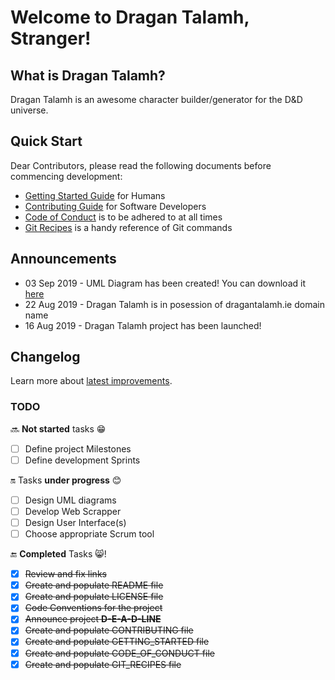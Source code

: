 # Welcome to Dragan Talamh, Stranger!

## What is Dragan Talamh?
Dragan Talamh is an awesome character builder/generator for the D&D universe.

## Quick Start
Dear Contributors, please read the following documents before commencing development:
- [Getting Started Guide](https://github.com/fedpy/DraganTalamh/blob/master/docs/GETTING_STARTED.md) for Humans
- [Contributing Guide](https://github.com/fedpy/DraganTalamh/blob/master/docs/CONTRIBUTING.md) for Software Developers
- [Code of Conduct](https://github.com/fedpy/DraganTalamh/blob/master/docs/CODE_OF_CONDUCT.md) is to be adhered to at all times
- [Git Recipes](https://github.com/fedpy/DraganTalamh/blob/master/docs/GIT_RECIPES.md) is a handy reference of Git commands

## Announcements
- 03 Sep 2019 - UML Diagram has been created! You can download it [here](https://github.com/fedpy/DraganTalamh/blob/master/docs/Dragan-Talamh-UML.drawio)
- 22 Aug 2019 - Dragan Talamh is in posession of dragantalamh.ie domain name
- 16 Aug 2019 - Dragan Talamh project has been launched!

## 	Changelog
Learn more about [latest improvements](CHANGELOG.md).

### TODO
:soon: **Not started** tasks :grin:
- [ ] Define project Milestones
- [ ] Define development Sprints

:on: Tasks **under progress** :blush:
- [ ] Design UML diagrams
- [ ] Develop Web Scrapper
- [ ] Design User Interface(s)
- [ ] Choose appropriate Scrum tool

:end: **Completed** Tasks :smile_cat:!
- [x] ~~Review and fix links~~
- [x] ~~Create and populate README file~~
- [x] ~~Create and populate LICENSE file~~
- [x] ~~Code Conventions for the project~~
- [x] ~~Announce project **D-E-A-D-LINE**~~
- [x] ~~Create and populate CONTRIBUTING file~~
- [x] ~~Create and populate GETTING_STARTED file~~
- [x] ~~Create and populate CODE_OF_CONDUCT file~~
- [x] ~~Create and populate GIT_RECIPES file~~
